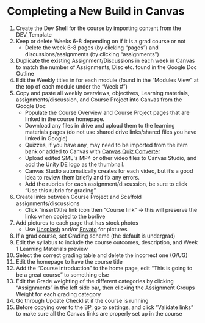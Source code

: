 # Completing a New Build in Canvas

1. Create the Dev Shell for the course by importing content from the DEV_Template
2. Keep or delete Weeks 6-8 depending on if it is a grad course or not
   - Delete the week 6-8 pages (by clicking “pages”) and discussions/assignments (by clicking “assignments”)
3. Duplicate the existing Assignment/Discussions in each week in Canvas to match the number of Assignments, Disc etc. found in the Google Doc Outline
4. Edit the Weekly titles in for each module (found in the “Modules View” at the top of each module under the “Week #”)
5. Copy and paste all weekly overviews, objectives, Learning materials, assignments/discussion, and Course Project into Canvas from the Google Doc
    - Populate the Course Overview and Course Project pages that are linked in the course homepage.
    - Download any files in drive and upload them to the learning materials pages (do not use shared drive links/shared files you have linked in Google)
    - Quizzes, if you have any, may need to be imported from the item bank or added to Canvas with [Canvas Quiz Converter](http://ec2-34-207-154-191.compute-1.amazonaws.com/)
    - Upload edited SME's MP4 or other video files to Canvas Studio, and add the Unity DE logo as the thumbnail.
    - Canvas Studio automatically creates for each video, but it’s a good idea to review them briefly and fix any errors.
    - Add the rubrics for each assignment/discussion, be sure to click “Use this rubric for grading”
6. Create links between Course Project and Scaffold assignments/discussions
    - Click “insert”/the link icon then “Course link” → this will preserve the links when copied to the bp/live
7. Add pictures to each page that has stock photos 
    - Use [Unsplash](https://unsplash.com) and/or [Envato](https://elements.envato.com/photos) for pictures
8. If a grad course, set Grading scheme (the default is undergrad)
9. Edit the syllabus to include the course outcomes, description, and Week 1 Learning Materials preview
10. Select the correct grading table and delete the incorrect one (G/UG)
11. Edit the homepage to have the course title
12. Add the “Course introduction” to the home page, edit “This is going to be a great course” to something else
13. Edit the Grade weighting of the different categories by clicking “Assignments” in the left side bar, then clicking the Assignment Groups Weight for each grading category
14. Go through Update Checklist if the course is running
15. Before copying over to the BP, go to settings, and click “Validate links” to make sure all the Canvas links are properly set up in the course
